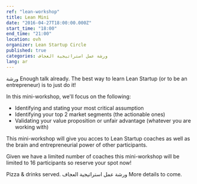 ```yaml
---
ref: "lean-workshop"
title: Lean Mini
date: "2016-04-27T18:00:00.000Z"
start_time: "18:00"
end_time: "21:00"
location: ovh
organizer: Lean Startup Circle
published: true
categories: ورشة عمل استراتيجية العجاف
lang: ar
---
```

ورشة Enough talk already. The best way to learn Lean Startup (or to be an entrepreneur) is to just do it!

In this mini-workshop, we'll focus on the following:

- Identifying and stating your most critical assumption
- Identifying your top 2 market segments (the actionable ones)
- Validating your value proposition or unfair advantage (whatever you are working with)

This mini-workshop will give you acces to Lean Startup coaches as well as the brain and entrepreneurial power of other participants.

Given we have a limited number of coaches this mini-workshop will be limited to 16 participants so reserve your spot now!

Pizza & drinks served.
ورشة عمل استراتيجية العجاف
More details to come.
